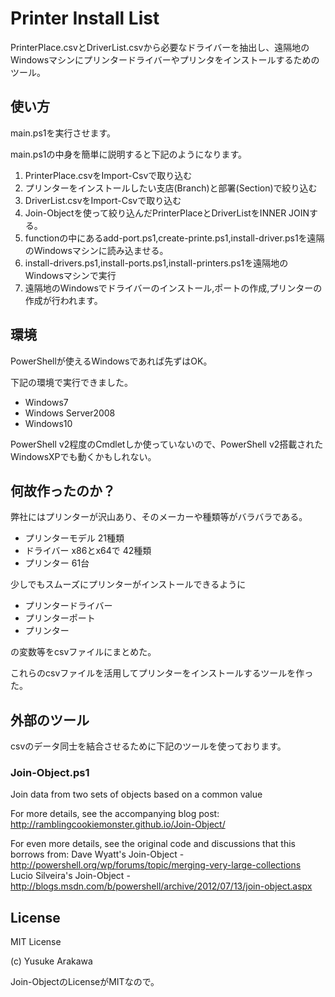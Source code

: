 Printer Install List
=====================

PrinterPlace.csvとDriverList.csvから必要なドライバーを抽出し、遠隔地のWindowsマシンにプリンタードライバーやプリンタをインストールするためのツール。

使い方
---------------------

main.ps1を実行させます。

main.ps1の中身を簡単に説明すると下記のようになります。

1. PrinterPlace.csvをImport-Csvで取り込む
2. プリンターをインストールしたい支店(Branch)と部署(Section)で絞り込む
3. DriverList.csvをImport-Csvで取り込む
4. Join-Objectを使って絞り込んだPrinterPlaceとDriverListをINNER JOINする。
5. functionの中にあるadd-port.ps1,create-printe.ps1,install-driver.ps1を遠隔のWindowsマシンに読み込ませる。
6. install-drivers.ps1,install-ports.ps1,install-printers.ps1を遠隔地のWindowsマシンで実行
7. 遠隔地のWindowsでドライバーのインストール,ポートの作成,プリンターの作成が行われます。

環境
-----------------------
PowerShellが使えるWindowsであれば先ずはOK。

下記の環境で実行できました。

- Windows7
- Windows Server2008
- Windows10

PowerShell v2程度のCmdletしか使っていないので、PowerShell v2搭載されたWindowsXPでも動くかもしれない。


何故作ったのか？
-----------------------

弊社にはプリンターが沢山あり、そのメーカーや種類等がバラバラである。

- プリンターモデル 21種類
- ドライバー x86とx64で 42種類
- プリンター 61台

少しでもスムーズにプリンターがインストールできるように

- プリンタードライバー
- プリンターポート
- プリンター

の変数等をcsvファイルにまとめた。

これらのcsvファイルを活用してプリンターをインストールするツールを作った。



外部のツール
----------------------
csvのデータ同士を結合させるために下記のツールを使っております。

### Join-Object.ps1

Join data from two sets of objects based on a common value

For more details, see the accompanying blog post:
    http://ramblingcookiemonster.github.io/Join-Object/

For even more details, see the original code and discussions that this borrows from:
    Dave Wyatt's Join-Object - http://powershell.org/wp/forums/topic/merging-very-large-collections
    Lucio Silveira's Join-Object - http://blogs.msdn.com/b/powershell/archive/2012/07/13/join-object.aspx



License
-------------------
MIT License

(c) Yusuke Arakawa

Join-ObjectのLicenseがMITなので。
